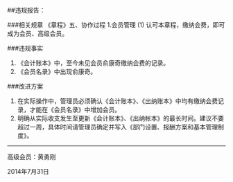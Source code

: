 ##违规报告：

###相关规章
《章程》五、协作过程 1.会员管理  (1) 认可本章程，缴纳会费，即可成为会员、高级会员。

###违规事实
1. 《会计账本》中，至今未见会员俞康奇缴纳会费的记录。
2. 《会员名录》中出现俞康奇。

###改进方案
1. 在实际操作中，管理员必须确认《会计账本》、《出纳账本》中均有缴纳会费记录，才能在《会员名录》中增加会员。
2. 明确从实际收支发生至更新《会计账本》、《出纳帐本》的最长时间。建议不要超过一周，具体时间请管理员确定并写入《部门设置、报酬方案和基本管理制度》。

-------------
高级会员：黄勇刚

2014年7月31日